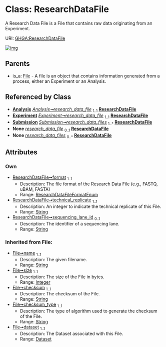 
# Class: ResearchDataFile


A Research Data File is a File that contains raw data originating from an Experiment.

URI: [GHGA:ResearchDataFile](https://w3id.org/GHGA/ResearchDataFile)


[![img](https://yuml.me/diagram/nofunky;dir:TB/class/[Submission],[Analysis]-%20research_data_file%201..1>[ResearchDataFile&#124;format:ResearchDataFileFormatEnum;technical_replicate:string;sequencing_lane_id:string%20%3F;name(i):string;size(i):integer;checksum(i):string;checksum_type(i):string;alias(i):string],[Experiment]-%20research_data_file%201..1>[ResearchDataFile],[Submission]++-%20research_data_files%201..*>[ResearchDataFile],[Experiment]-%20research_data_file(i)%200..1>[ResearchDataFile],[Analysis]-%20research_data_file(i)%200..1>[ResearchDataFile],[Submission]-%20research_data_files(i)%200..*>[ResearchDataFile],[File]^-[ResearchDataFile],[File],[Experiment],[Dataset],[Analysis])](https://yuml.me/diagram/nofunky;dir:TB/class/[Submission],[Analysis]-%20research_data_file%201..1>[ResearchDataFile&#124;format:ResearchDataFileFormatEnum;technical_replicate:string;sequencing_lane_id:string%20%3F;name(i):string;size(i):integer;checksum(i):string;checksum_type(i):string;alias(i):string],[Experiment]-%20research_data_file%201..1>[ResearchDataFile],[Submission]++-%20research_data_files%201..*>[ResearchDataFile],[Experiment]-%20research_data_file(i)%200..1>[ResearchDataFile],[Analysis]-%20research_data_file(i)%200..1>[ResearchDataFile],[Submission]-%20research_data_files(i)%200..*>[ResearchDataFile],[File]^-[ResearchDataFile],[File],[Experiment],[Dataset],[Analysis])

## Parents

 *  is_a: [File](File.md) - A file is an object that contains information generated from a process, either an Experiment or an Analysis.

## Referenced by Class

 *  **[Analysis](Analysis.md)** *[Analysis➞research_data_file](Analysis_research_data_file.md)*  <sub>1..1</sub>  **[ResearchDataFile](ResearchDataFile.md)**
 *  **[Experiment](Experiment.md)** *[Experiment➞research_data_file](Experiment_research_data_file.md)*  <sub>1..1</sub>  **[ResearchDataFile](ResearchDataFile.md)**
 *  **[Submission](Submission.md)** *[Submission➞research_data_files](Submission_research_data_files.md)*  <sub>1..\*</sub>  **[ResearchDataFile](ResearchDataFile.md)**
 *  **None** *[research_data_file](research_data_file.md)*  <sub>0..1</sub>  **[ResearchDataFile](ResearchDataFile.md)**
 *  **None** *[research_data_files](research_data_files.md)*  <sub>0..\*</sub>  **[ResearchDataFile](ResearchDataFile.md)**

## Attributes


### Own

 * [ResearchDataFile➞format](ResearchDataFile_format.md)  <sub>1..1</sub>
     * Description: The file format of the Research Data File (e.g., FASTQ, uBAM, FASTA)
     * Range: [ResearchDataFileFormatEnum](ResearchDataFileFormatEnum.md)
 * [ResearchDataFile➞technical_replicate](ResearchDataFile_technical_replicate.md)  <sub>1..1</sub>
     * Description: An integer to indicate the technical replicate of this File.
     * Range: [String](types/String.md)
 * [ResearchDataFile➞sequencing_lane_id](ResearchDataFile_sequencing_lane_id.md)  <sub>0..1</sub>
     * Description: The identifier of a sequencing lane.
     * Range: [String](types/String.md)

### Inherited from File:

 * [File➞name](File_name.md)  <sub>1..1</sub>
     * Description: The given filename.
     * Range: [String](types/String.md)
 * [File➞size](File_size.md)  <sub>1..1</sub>
     * Description: The size of the File in bytes.
     * Range: [Integer](types/Integer.md)
 * [File➞checksum](File_checksum.md)  <sub>1..1</sub>
     * Description: The checksum of the File.
     * Range: [String](types/String.md)
 * [File➞checksum_type](File_checksum_type.md)  <sub>1..1</sub>
     * Description: The type of algorithm used to generate the checksum of the File.
     * Range: [String](types/String.md)
 * [File➞dataset](File_dataset.md)  <sub>1..1</sub>
     * Description: The Dataset associated with this File.
     * Range: [Dataset](Dataset.md)
